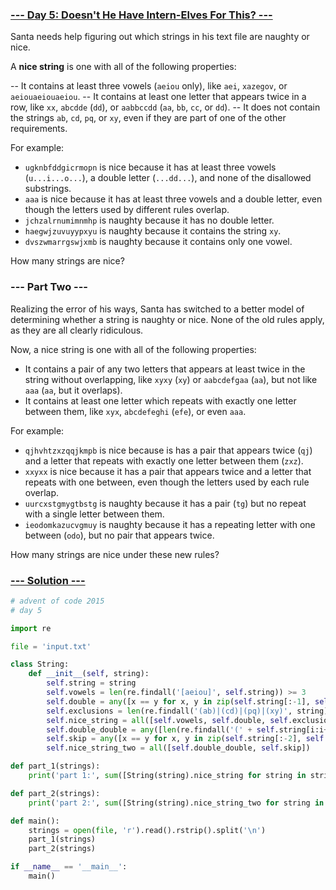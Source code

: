 ### [--- Day 5: Doesn't He Have Intern-Elves For This? ---](https://adventofcode.com/2015/day/5)

Santa needs help figuring out which strings in his text file are naughty or nice.

A **nice string** is one with all of the following properties:

-- It contains at least three vowels (`aeiou` only), like `aei`, `xazegov`, or `aeiouaeiouaeiou`.
-- It contains at least one letter that appears twice in a row, like `xx`, `abcdde` (`dd`), or `aabbccdd` (`aa`, `bb`, `cc`, or `dd`).
-- It does not contain the strings `ab`, `cd`, `pq`, or `xy`, even if they are part of one of the other requirements.

For example:

- `ugknbfddgicrmopn` is nice because it has at least three vowels (`u...i...o...`), a double letter (`...dd...`), and none of the disallowed substrings.
- `aaa` is nice because it has at least three vowels and a double letter, even though the letters used by different rules overlap.
- `jchzalrnumimnmhp` is naughty because it has no double letter.
- `haegwjzuvuyypxyu` is naughty because it contains the string `xy`.
- `dvszwmarrgswjxmb` is naughty because it contains only one vowel.

How many strings are nice?

### --- Part Two ---

Realizing the error of his ways, Santa has switched to a better model of determining whether a string is naughty or nice. None of the old rules apply, as they are all clearly ridiculous.

Now, a nice string is one with all of the following properties:

- It contains a pair of any two letters that appears at least twice in the string without overlapping, like `xyxy` (`xy`) or `aabcdefgaa` (`aa`), but not like `aaa` (`aa`, but it overlaps).
- It contains at least one letter which repeats with exactly one letter between them, like `xyx`, `abcdefeghi` (`efe`), or even `aaa`.

For example:

- `qjhvhtzxzqqjkmpb` is nice because is has a pair that appears twice (`qj`) and a letter that repeats with exactly one letter between them (`zxz`).
- `xxyxx` is nice because it has a pair that appears twice and a letter that repeats with one between, even though the letters used by each rule overlap.
- `uurcxstgmygtbstg` is naughty because it has a pair (`tg`) but no repeat with a single letter between them.
- `ieodomkazucvgmuy` is naughty because it has a repeating letter with one between (`odo`), but no pair that appears twice.

How many strings are nice under these new rules?

### [--- Solution ---](day-05.py)
```Python
# advent of code 2015
# day 5

import re

file = 'input.txt'

class String:
    def __init__(self, string):
        self.string = string
        self.vowels = len(re.findall('[aeiou]', self.string)) >= 3
        self.double = any([x == y for x, y in zip(self.string[:-1], self.string[1:])])
        self.exclusions = len(re.findall('(ab)|(cd)|(pq)|(xy)', string)) == 0
        self.nice_string = all([self.vowels, self.double, self.exclusions])
        self.double_double = any([len(re.findall('(' + self.string[i:i+2] + ')', self.string[i+2:])) >= 1 for i in range(len(self.string) - 2)])
        self.skip = any([x == y for x, y in zip(self.string[:-2], self.string[2:])])        
        self.nice_string_two = all([self.double_double, self.skip])

def part_1(strings):
    print('part 1:', sum([String(string).nice_string for string in strings]), sep = '\n')

def part_2(strings):
    print('part 2:', sum([String(string).nice_string_two for string in strings]), sep = '\n')

def main():
    strings = open(file, 'r').read().rstrip().split('\n')
    part_1(strings)
    part_2(strings)

if __name__ == '__main__':
    main()
```